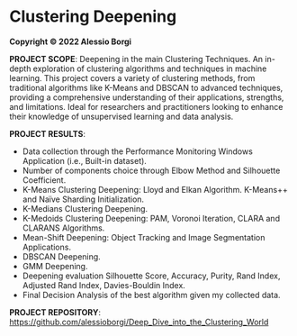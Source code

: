 # Clustering Deepening

**Copyright © 2022 Alessio Borgi**

**PROJECT SCOPE**: Deepening in the main Clustering Techniques. An in-depth exploration of clustering algorithms and techniques in machine learning. This project covers a variety of clustering methods, from traditional algorithms like K-Means and DBSCAN to advanced techniques, providing a comprehensive understanding of their applications, strengths, and limitations. Ideal for researchers and practitioners looking to enhance their knowledge of unsupervised learning and data analysis.

**PROJECT RESULTS**: 
- Data collection through the Performance Monitoring Windows Application (i.e., Built-in dataset). 
- Number of components choice through Elbow Method and Silhouette Coefficient.
- K-Means Clustering Deepening: Lloyd and Elkan Algorithm. K-Means++ and Naïve Sharding Initialization.
- K-Medians Clustering Deepening. 
- K-Medoids Clustering Deepening: PAM, Voronoi Iteration, CLARA and CLARANS Algorithms. 
- Mean-Shift Deepening: Object Tracking and Image Segmentation Applications. 
- DBSCAN Deepening. 
- GMM Deepening. 
- Deepening evaluation Silhouette Score, Accuracy, Purity, Rand Index, Adjusted Rand Index, Davies-Bouldin Index. 
- Final Decision Analysis of the best algorithm given my collected data.

**PROJECT REPOSITORY**: https://github.com/alessioborgi/Deep_Dive_into_the_Clustering_World
